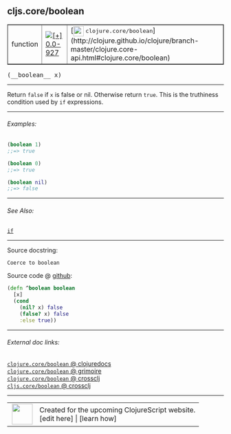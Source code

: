 ## cljs.core/boolean



 <table border="1">
<tr>
<td>function</td>
<td><a href="https://github.com/cljsinfo/cljs-api-docs/tree/0.0-927"><img valign="middle" alt="[+] 0.0-927" title="Added in 0.0-927" src="https://img.shields.io/badge/+-0.0--927-lightgrey.svg"></a> </td>
<td>
[<img height="24px" valign="middle" src="http://i.imgur.com/1GjPKvB.png"> <samp>clojure.core/boolean</samp>](http://clojure.github.io/clojure/branch-master/clojure.core-api.html#clojure.core/boolean)
</td>
</tr>
</table>


 <samp>
(__boolean__ x)<br>
</samp>

---

Return `false` if `x` is false or nil.  Otherwise return `true`.  This is the
truthiness condition used by `if` expressions.



---

###### Examples:

```clj
(boolean 1)
;;=> true

(boolean 0)
;;=> true

(boolean nil)
;;=> false
```



---

###### See Also:

[`if`](../special/if.md)<br>

---


Source docstring:

```
Coerce to boolean
```


Source code @ [github](https://github.com/clojure/clojurescript/blob/r1.7.170/src/main/cljs/cljs/core.cljs#L2004-L2010):

```clj
(defn ^boolean boolean
  [x]
  (cond
    (nil? x) false
    (false? x) false
    :else true))
```

<!--
Repo - tag - source tree - lines:

 <pre>
clojurescript @ r1.7.170
└── src
    └── main
        └── cljs
            └── cljs
                └── <ins>[core.cljs:2004-2010](https://github.com/clojure/clojurescript/blob/r1.7.170/src/main/cljs/cljs/core.cljs#L2004-L2010)</ins>
</pre>

-->

---



###### External doc links:

[`clojure.core/boolean` @ clojuredocs](http://clojuredocs.org/clojure.core/boolean)<br>
[`clojure.core/boolean` @ grimoire](http://conj.io/store/v1/org.clojure/clojure/1.7.0-beta3/clj/clojure.core/boolean/)<br>
[`clojure.core/boolean` @ crossclj](http://crossclj.info/fun/clojure.core/boolean.html)<br>
[`cljs.core/boolean` @ crossclj](http://crossclj.info/fun/cljs.core.cljs/boolean.html)<br>

---

 <table>
<tr><td>
<img valign="middle" align="right" width="48px" src="http://i.imgur.com/Hi20huC.png">
</td><td>
Created for the upcoming ClojureScript website.<br>
[edit here] | [learn how]
</td></tr></table>

[edit here]:https://github.com/cljsinfo/cljs-api-docs/blob/master/cljsdoc/cljs.core/boolean.cljsdoc
[learn how]:https://github.com/cljsinfo/cljs-api-docs/wiki/cljsdoc-files

<!--

This information was too distracting to show to readers, but I'll leave it
commented here since it is helpful to:

- pretty-print the data used to generate this document
- and show how to retrieve that data



The API data for this symbol:

```clj
{:description "Return `false` if `x` is false or nil.  Otherwise return `true`.  This is the\ntruthiness condition used by `if` expressions.",
 :return-type boolean,
 :ns "cljs.core",
 :name "boolean",
 :signature ["[x]"],
 :history [["+" "0.0-927"]],
 :type "function",
 :related ["special/if"],
 :full-name-encode "cljs.core/boolean",
 :source {:code "(defn ^boolean boolean\n  [x]\n  (cond\n    (nil? x) false\n    (false? x) false\n    :else true))",
          :title "Source code",
          :repo "clojurescript",
          :tag "r1.7.170",
          :filename "src/main/cljs/cljs/core.cljs",
          :lines [2004 2010]},
 :examples [{:id "9edf3a",
             :content "```clj\n(boolean 1)\n;;=> true\n\n(boolean 0)\n;;=> true\n\n(boolean nil)\n;;=> false\n```"}],
 :full-name "cljs.core/boolean",
 :clj-symbol "clojure.core/boolean",
 :docstring "Coerce to boolean"}

```

Retrieve the API data for this symbol:

```clj
;; from Clojure REPL
(require '[clojure.edn :as edn])
(-> (slurp "https://raw.githubusercontent.com/cljsinfo/cljs-api-docs/catalog/cljs-api.edn")
    (edn/read-string)
    (get-in [:symbols "cljs.core/boolean"]))
```

-->
